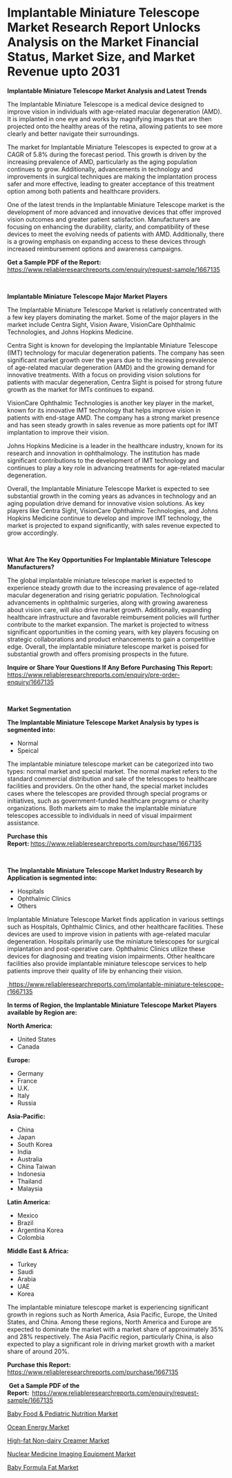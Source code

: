 <p><h1>Implantable Miniature Telescope Market Research Report Unlocks Analysis on the Market Financial Status, Market Size, and Market Revenue upto 2031</h1></p><p><strong>Implantable Miniature Telescope Market Analysis and Latest Trends</strong></p>
<p><p>The Implantable Miniature Telescope is a medical device designed to improve vision in individuals with age-related macular degeneration (AMD). It is implanted in one eye and works by magnifying images that are then projected onto the healthy areas of the retina, allowing patients to see more clearly and better navigate their surroundings.</p><p>The market for Implantable Miniature Telescopes is expected to grow at a CAGR of 5.8% during the forecast period. This growth is driven by the increasing prevalence of AMD, particularly as the aging population continues to grow. Additionally, advancements in technology and improvements in surgical techniques are making the implantation process safer and more effective, leading to greater acceptance of this treatment option among both patients and healthcare providers.</p><p>One of the latest trends in the Implantable Miniature Telescope market is the development of more advanced and innovative devices that offer improved vision outcomes and greater patient satisfaction. Manufacturers are focusing on enhancing the durability, clarity, and compatibility of these devices to meet the evolving needs of patients with AMD. Additionally, there is a growing emphasis on expanding access to these devices through increased reimbursement options and awareness campaigns.</p></p>
<p><strong>Get a Sample PDF of the Report:&nbsp;</strong> <a href="https://www.reliableresearchreports.com/enquiry/request-sample/1667135">https://www.reliableresearchreports.com/enquiry/request-sample/1667135</a></p>
<p>&nbsp;</p>
<p><strong>Implantable Miniature Telescope Major Market Players</strong></p>
<p><p>The Implantable Miniature Telescope Market is relatively concentrated with a few key players dominating the market. Some of the major players in the market include Centra Sight, Vision Aware, VisionCare Ophthalmic Technologies, and Johns Hopkins Medicine.</p><p>Centra Sight is known for developing the Implantable Miniature Telescope (IMT) technology for macular degeneration patients. The company has seen significant market growth over the years due to the increasing prevalence of age-related macular degeneration (AMD) and the growing demand for innovative treatments. With a focus on providing vision solutions for patients with macular degeneration, Centra Sight is poised for strong future growth as the market for IMTs continues to expand.</p><p>VisionCare Ophthalmic Technologies is another key player in the market, known for its innovative IMT technology that helps improve vision in patients with end-stage AMD. The company has a strong market presence and has seen steady growth in sales revenue as more patients opt for IMT implantation to improve their vision.</p><p>Johns Hopkins Medicine is a leader in the healthcare industry, known for its research and innovation in ophthalmology. The institution has made significant contributions to the development of IMT technology and continues to play a key role in advancing treatments for age-related macular degeneration.</p><p>Overall, the Implantable Miniature Telescope Market is expected to see substantial growth in the coming years as advances in technology and an aging population drive demand for innovative vision solutions. As key players like Centra Sight, VisionCare Ophthalmic Technologies, and Johns Hopkins Medicine continue to develop and improve IMT technology, the market is projected to expand significantly, with sales revenue expected to grow accordingly.</p></p>
<p>&nbsp;</p>
<p><strong>What Are The Key Opportunities For Implantable Miniature Telescope Manufacturers?</strong></p>
<p><p>The global implantable miniature telescope market is expected to experience steady growth due to the increasing prevalence of age-related macular degeneration and rising geriatric population. Technological advancements in ophthalmic surgeries, along with growing awareness about vision care, will also drive market growth. Additionally, expanding healthcare infrastructure and favorable reimbursement policies will further contribute to the market expansion. The market is projected to witness significant opportunities in the coming years, with key players focusing on strategic collaborations and product enhancements to gain a competitive edge. Overall, the implantable miniature telescope market is poised for substantial growth and offers promising prospects in the future.</p></p>
<p><strong>Inquire or Share Your Questions If Any Before Purchasing This Report:</strong> <a href="https://www.reliableresearchreports.com/enquiry/pre-order-enquiry/1667135">https://www.reliableresearchreports.com/enquiry/pre-order-enquiry/1667135</a></p>
<p>&nbsp;</p>
<p><strong>Market Segmentation</strong></p>
<p><strong>The Implantable Miniature Telescope Market Analysis by types is segmented into:</strong></p>
<p><ul><li>Normal</li><li>Speical</li></ul></p>
<p><p>The implantable miniature telescope market can be categorized into two types: normal market and special market. The normal market refers to the standard commercial distribution and sale of the telescopes to healthcare facilities and providers. On the other hand, the special market includes cases where the telescopes are provided through special programs or initiatives, such as government-funded healthcare programs or charity organizations. Both markets aim to make the implantable miniature telescopes accessible to individuals in need of visual impairment assistance.</p></p>
<p><strong>Purchase this Report:&nbsp;</strong><a href="https://www.reliableresearchreports.com/purchase/1667135">https://www.reliableresearchreports.com/purchase/1667135</a></p>
<p>&nbsp;</p>
<p><strong>The Implantable Miniature Telescope Market Industry Research by Application is segmented into:</strong></p>
<p><ul><li>Hospitals</li><li>Ophthalmic Clinics</li><li>Others</li></ul></p>
<p><p>Implantable Miniature Telescope Market finds application in various settings such as Hospitals, Ophthalmic Clinics, and other healthcare facilities. These devices are used to improve vision in patients with age-related macular degeneration. Hospitals primarily use the miniature telescopes for surgical implantation and post-operative care. Ophthalmic Clinics utilize these devices for diagnosing and treating vision impairments. Other healthcare facilities also provide implantable miniature telescope services to help patients improve their quality of life by enhancing their vision.</p></p>
<p><a href="https://www.reliableresearchreports.com/implantable-miniature-telescope-r1667135">&nbsp;https://www.reliableresearchreports.com/implantable-miniature-telescope-r1667135</a></p>
<p><strong>In terms of Region, the Implantable Miniature Telescope Market Players available by Region are:</strong></p>
<p>
    <p> <strong> North America: </strong>
        <ul>
            <li>United States</li>
            <li>Canada</li>
        </ul>
        </p> 
    <p> <strong> Europe: </strong>
        <ul>
            <li>Germany</li>
            <li>France</li>
            <li>U.K.</li>
            <li>Italy</li>
            <li>Russia</li>
        </ul>
        </p> 
    <p> <strong> Asia-Pacific: </strong>
        <ul>
            <li>China</li>
            <li>Japan</li>
            <li>South Korea</li>
            <li>India</li>
            <li>Australia</li>
            <li>China Taiwan</li>
            <li>Indonesia</li>
            <li>Thailand</li>
            <li>Malaysia</li>
        </ul>
        </p> 
    <p> <strong> Latin America: </strong>
        <ul>
            <li>Mexico</li>
            <li>Brazil</li>
            <li>Argentina Korea</li>
            <li>Colombia</li>
        </ul>
        </p> 
    <p> <strong> Middle East & Africa: </strong>
        <ul>
            <li>Turkey</li>
            <li>Saudi</li>
            <li>Arabia</li>
            <li>UAE</li>
            <li>Korea</li>
        </ul>
    </p>
    </p>
<p><p>The implantable miniature telescope market is experiencing significant growth in regions such as North America, Asia Pacific, Europe, the United States, and China. Among these regions, North America and Europe are expected to dominate the market with a market share of approximately 35% and 28% respectively. The Asia Pacific region, particularly China, is also expected to play a significant role in driving market growth with a market share of around 20%.</p></p>
<p><strong>Purchase this Report: </strong><a href="https://www.reliableresearchreports.com/purchase/1667135">https://www.reliableresearchreports.com/purchase/1667135</a></p>
<p>&nbsp;<strong>Get a Sample PDF of the Report:&nbsp;&nbsp;</strong><a href="https://www.reliableresearchreports.com/enquiry/request-sample/1667135">https://www.reliableresearchreports.com/enquiry/request-sample/1667135</a></p>
<p><strong></strong></p>
<p><p><a href="https://medium.com/@amelia.martin5698/baby-food-pediatric-nutrition-market-growth-outlook-from-2024-to-2031-and-it-is-projecting-at-5-9-39c3f31cb06d">Baby Food & Pediatric Nutrition Market</a></p><p><a href="https://github.com/sardarp081/Market-Research-Report-List-2/blob/main/ocean-energy-market.md">Ocean Energy Market</a></p><p><a href="https://medium.com/@stephen.russell7684/future-trends-in-global-high-fat-non-dairy-creamer-market-market-insights-and-analysis-from-2024-43dc6304323d">High-fat Non-dairy Creamer Market</a></p><p><a href="https://github.com/gcimaudf65/Market-Research-Report-List-2/blob/main/nuclear-medicine-imaging-equipment-market.md">Nuclear Medicine Imaging Equipment Market</a></p><p><a href="https://medium.com/@bernadette.hunter4468/insights-into-the-baby-formula-fat-industry-market-financial-status-market-size-and-revenue-7da5e670388d">Baby Formula Fat Market</a></p></p>
